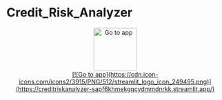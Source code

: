 # Credit_Risk_Analyzer


<div align="center">  
  <a href="https://creditriskanalyzer-sapf6khmekgqcydmmdnrkk.streamlit.app">
    <img src="https://cdn.icon-icons.com/icons2/3915/PNG/512/streamlit_logo_icon_249495.png" alt="Go to app" width="100" height="100">
  </a>
</div>

<div align="center">  
  <a href="">[![Go to app](https://cdn.icon-icons.com/icons2/3915/PNG/512/streamlit_logo_icon_249495.png)](https://creditriskanalyzer-sapf6khmekgqcydmmdnrkk.streamlit.app/)</a>
</div>
